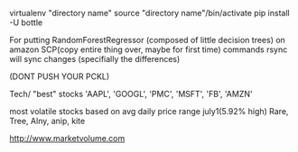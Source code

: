 virtualenv "directory name"
source "directory name"/bin/activate
pip install -U bottle


For putting RandomForestRegressor (composed of little decision trees) on amazon
SCP(copy entire thing over, maybe for first time) commands
rsync will sync changes (specifially the differences)

(DONT PUSH YOUR PCKL)

Tech/ "best" stocks
'AAPL', 'GOOGL', 'PMC', 'MSFT', 'FB', 'AMZN'

most volatile stocks based on avg daily price range july1(5.92% high)
Rare, Tree, Alny, anip, kite


http://www.marketvolume.com
